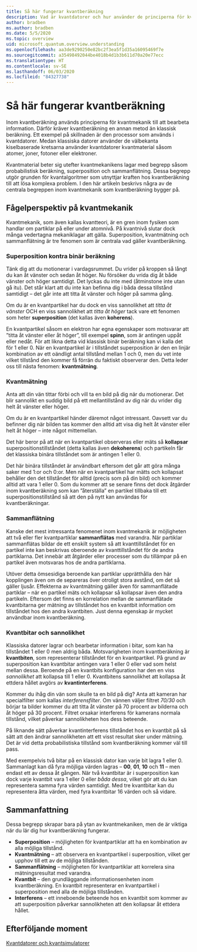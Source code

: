 ```yaml
---
title: Så här fungerar kvantberäkning
description: Vad är kvantdatorer och hur använder de principerna för kvantmekanik?
author: bradben
ms.author: bradben
ms.date: 5/5/2020
ms.topic: overview
uid: microsoft.quantum.overview.understanding
ms.openlocfilehash: aa3de9290250e82bc2f3ea5f1d35a16095469f7e
ms.sourcegitcommit: a35498492044be4018b4d1b3b611d70a20e77ecc
ms.translationtype: HT
ms.contentlocale: sv-SE
ms.lasthandoff: 06/03/2020
ms.locfileid: "84327738"
---
```

# <a name="understanding-quantum-computing"></a>Så här fungerar kvantberäkning

Inom kvantberäkning används principerna för kvantmekanik till att bearbeta information. Därför kräver kvantberäkning en annan metod än klassisk beräkning.  Ett exempel på skillnaden är den processor som används i kvantdatorer.  Medan klassiska datorer använder de välbekanta kiselbaserade kretsarna använder kvantdatorer kvantmaterial såsom atomer, joner, fotoner eller elektroner.  

Kvantmaterial beter sig utefter kvantmekanikens lagar med begrepp såsom probabilistisk beräkning, superposition och sammanflätning. Dessa begrepp utgör grunden för kvantalgoritmer som utnyttjar kraften hos kvantberäkning till att lösa komplexa problem. I den här artikeln beskrivs några av de centrala begreppen inom kvantmekanik som kvantberäkning bygger på.

## <a name="a-birds-eye-view-of-quantum-mechanics"></a>Fågelperspektiv på kvantmekanik

Kvantmekanik, som även kallas kvantteori, är en gren inom fysiken som handlar om partiklar på eller under atomnivå. På kvantnivå slutar dock många vedertagna mekaniklagar att gälla. Superposition, kvantmätning och sammanflätning är tre fenomen som är centrala vad gäller kvantberäkning.  

### <a name="superposition-vs-binary-computing"></a>Superposition kontra binär beräkning

Tänk dig att du motionerar i vardagsrummet. Du vrider på kroppen så långt du kan åt vänster och sedan åt höger. Nu försöker du vrida dig åt både vänster och höger samtidigt. Det lyckas du inte med (åtminstone inte utan gå itu).  Det står klart att du inte kan befinna dig i båda dessa tillstånd samtidigt – det går inte att titta åt vänster och höger på samma gång.

Om du är en kvantpartikel har du dock en viss sannolikhet att *titta åt vänster* OCH en viss sannolikhet att *titta åt höger* tack vare ett fenomen som heter **superposition** (det kallas även **koherens**).

En kvantpartikel såsom en elektron har egna egenskaper som motsvarar att ”titta åt vänster eller åt höger”, till exempel **spinn**, som är antingen uppåt eller nedåt. För att likna detta vid klassisk binär beräkning kan vi kalla det för 1 eller 0. När en kvantpartikel är i tillståndet superposition är den en linjär kombination av ett oändligt antal tillstånd mellan 1 och 0, men du vet inte vilket tillstånd den kommer få förrän du faktiskt observerar den. Detta leder oss till nästa fenomen: **kvantmätning**.

### <a name="quantum-measurement"></a>Kvantmätning

Anta att din vän tittar förbi och vill ta en bild på dig när du motionerar. Det blir sannolikt en suddig bild på ett mellantillstånd av dig när du vrider dig helt åt vänster eller höger.

Om du är en kvantpartikel händer däremot något intressant. Oavsett var du befinner dig när bilden tas kommer den alltid att visa dig helt åt vänster eller helt åt höger – inte något mittemellan.

Det här beror på att när en kvantpartikel observeras eller mäts så **kollapsar** superpositionstillståndet (detta kallas även **dekoherens**) och partikeln får det klassiska binära tillståndet som är antingen 1 eller 0.

Det här binära tillståndet är användbart eftersom det går att göra många saker med 1:or och 0:or. Men när en kvantpartikel har mätts och kollapsat behåller den det tillståndet för alltid (precis som på din bild) och kommer alltid att vara 1 eller 0. Som du kommer att se senare finns det dock åtgärder inom kvantberäkning som kan ”återställa” en partikel tillbaka till ett superpositionstillstånd så att den på nytt kan användas för kvantberäkningar.

### <a name="entanglement"></a>Sammanflätning

Kanske det mest intressanta fenomenet inom kvantmekanik är möjligheten att två eller fler kvantpartiklar **sammanflätas** med varandra. När partiklar sammanflätas bildar de ett enskilt system så att kvanttillståndet för en partikel inte kan beskrivas oberoende av kvanttillståndet för de andra partiklarna. Det innebär att åtgärder eller processer som du tillämpar på en partikel även motsvaras hos de andra partiklarna.

Utöver detta ömsesidiga beroende kan partiklar upprätthålla den här kopplingen även om de separeras över otroligt stora avstånd, om det så gäller ljusår. Effekterna av kvantmätning gäller även för sammanflätade partiklar – när en partikel mäts och kollapsar så kollapsar även den andra partikeln. Eftersom det finns en korrelation mellan de sammanflätade kvantbitarna ger mätning av tillståndet hos en kvantbit information om tillståndet hos den andra kvantbiten. Just denna egenskap är mycket användbar inom kvantberäkning.

### <a name="qubits-and-probability"></a>Kvantbitar och sannolikhet

Klassiska datorer lagrar och bearbetar information i bitar, som kan ha tillståndet 1 eller 0 men aldrig båda. Motsvarigheten inom kvantberäkning är **kvantbiten**, som representerar tillståndet för en kvantpartikel. På grund av superposition kan kvantbitar antingen vara 1 eller 0 eller vad som helst mellan dessa. Beroende på en kvantbits konfiguration har den en viss *sannolikhet* att kollapsa till 1 eller 0. Kvantbitens sannolikhet att kollapsa åt ettdera hållet avgörs av **kvantinterferens**. 

Kommer du ihåg din vän som skulle ta en bild på dig? Anta att kameran har specialfilter som kallas *interferensfilter*. Om vännen väljer filtret *70/30* och börjar ta bilder kommer du att titta åt vänster på 70 procent av bilderna och åt höger på 30 procent. Filtret orsakar interferens för kamerans normala tillstånd, vilket påverkar sannolikheten hos dess beteende.

På liknande sätt påverkar kvantinterferens tillståndet hos en kvantbit på så sätt att den ändrar sannolikheten att ett visst resultat sker under mätning. Det är vid detta probabilistiska tillstånd som kvantberäkning kommer väl till pass.

Med exempelvis två bitar på en klassisk dator kan varje bit lagra 1 eller 0. Sammanlagt kan då fyra möjliga värden lagras – **00**, **01**, **10** och **11** – men endast ett av dessa åt gången. När två kvantbitar är i superposition kan dock varje kvantbit vara 1 eller 0 eller *båda dessa*, vilket gör att du kan representera samma fyra värden samtidigt. Med tre kvantbitar kan du representera åtta värden, med fyra kvantbitar 16 värden och så vidare.

## <a name="summary"></a>Sammanfattning

Dessa begrepp skrapar bara på ytan av kvantmekaniken, men de är viktiga när du lär dig hur kvantberäkning fungerar.

- **Superposition** – möjligheten för kvantpartiklar att ha en kombination av alla möjliga tillstånd.
- **Kvantmätning** – att observera en kvantpartikel i superposition, vilket ger upphov till ett av de möjliga tillstånden.
- **Sammanflätning** – möjligheten för kvantpartiklar att korrelera sina mätningsresultat med varandra.
- **Kvantbit** – den grundläggande informationsenheten inom kvantberäkning. En kvantbit representerar en kvantpartikel i superposition med alla de möjliga tillstånden.
- **Interferens** – ett inneboende beteende hos en kvantbit som kommer av att superposition påverkar sannolikheten att den kollapsar åt ettdera hållet.

## <a name="next-steps"></a>Efterföljande moment

[Kvantdatorer och kvantsimulatorer](xref:microsoft.quantum.overview.simulators)
